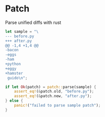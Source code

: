 # Patch

Parse unified diffs with rust

```rust
let sample = "\
--- before.py
+++ after.py
@@ -1,4 +1,4 @@
-bacon
-eggs
-ham
+python
+eggy
+hamster
 guido\n";

if let Ok(patch) = patch::parse(sample) {
    assert_eq!(&patch.old, "before.py");
    assert_eq!(&patch.new, "after.py");
} else {
    panic!("failed to parse sample patch");
}
```
